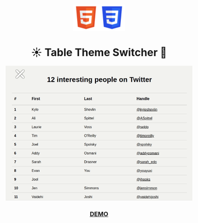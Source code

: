 <p align="center">
  <img src="./assets/logo-tpl-html.png" height="70px" width="70px"><img src="./assets/logo-tpl-css.png" height="70px" width="70px">
</p>
<h1 align="center">☀️ Table Theme Switcher 🌙</h1>

<p align="center">
  <img src="./assets/20200621-table-switcher.gif" width="600px">
</p>

<a href="https://motokikasai.github.io/table-switcher/" target="_blank"><h3 align="center">DEMO</h3></a>

